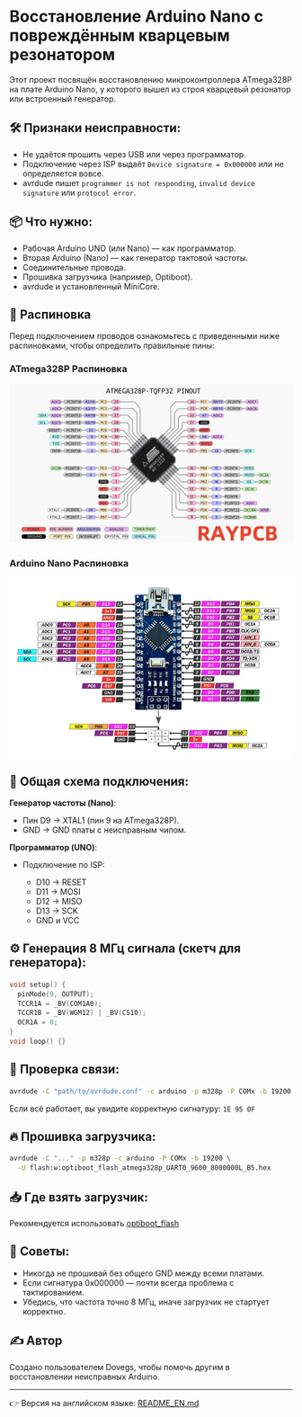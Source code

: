 # Восстановление Arduino Nano с повреждённым кварцевым резонатором

Этот проект посвящён восстановлению микроконтроллера ATmega328P на плате Arduino Nano, у которого вышел из строя кварцевый резонатор или встроенный генератор.

## 🛠 Признаки неисправности:

* Не удаётся прошить через USB или через программатор.
* Подключение через ISP выдаёт `Device signature = 0x000000` или не определяется вовсе.
* avrdude пишет `programmer is not responding`, `invalid device signature` или `protocol error`.

## 📦 Что нужно:

* Рабочая Arduino UNO (или Nano) — как программатор.
* Вторая Arduino (Nano) — как генератор тактовой частоты.
* Соединительные провода.
* Прошивка загрузчика (например, Optiboot).
* avrdude и установленный MiniCore.

## 🧭 Распиновка

Перед подключением проводов ознакомьтесь с приведенными ниже распиновками, чтобы определить правильные пины:

### ATmega328P Распиновка
![ATmega328P Pinout](images/Atmega328p.jpg)

### Arduino Nano Распиновка
![Arduino Nano Pinout](images/Arduino_nano.PNG)

## 🔄 Общая схема подключения:

**Генератор частоты (Nano)**:

* Пин D9 → XTAL1 (пин 9 на ATmega328P).
* GND → GND платы с неисправным чипом.

**Программатор (UNO)**:

* Подключение по ISP:

  * D10 → RESET
  * D11 → MOSI
  * D12 → MISO
  * D13 → SCK
  * GND и VCC

## ⚙ Генерация 8 МГц сигнала (скетч для генератора):

```cpp
void setup() {
  pinMode(9, OUTPUT);
  TCCR1A = _BV(COM1A0);
  TCCR1B = _BV(WGM12) | _BV(CS10);
  OCR1A = 0;
}
void loop() {}
```

## 🧪 Проверка связи:

```bash
avrdude -C "path/to/avrdude.conf" -c arduino -p m328p -P COMx -b 19200
```

Если всё работает, вы увидите корректную сигнатуру: `1E 95 0F`

## 🔥 Прошивка загрузчика:

```bash
avrdude -C "..." -p m328p -c arduino -P COMx -b 19200 \
  -U flash:w:optiboot_flash_atmega328p_UART0_9600_8000000L_B5.hex
```

## 📥 Где взять загрузчик:

Рекомендуется использовать [optiboot_flash](https://github.com/MCUdude/MiniCore/tree/master/avr/bootloaders/optiboot_flash)

## 🧠 Советы:

* Никогда не прошивай без общего GND между всеми платами.
* Если сигнатура 0x000000 — почти всегда проблема с тактированием.
* Убедись, что частота точно 8 МГц, иначе загрузчик не стартует корректно.

## ✍ Автор

Создано пользователем Dovegs, чтобы помочь другим в восстановлении неисправных Arduino.

---

👉 Версия на английском языке: [README\_EN.md](README_EN.md)
